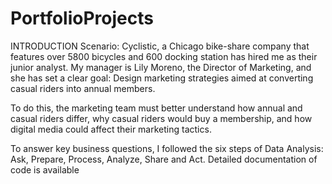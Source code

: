 # PortfolioProjects
INTRODUCTION Scenario: Cyclistic, a Chicago bike-share company that features over 5800 bicycles and 600 docking station has hired me as their junior 
analyst. My manager is Lily Moreno, the Director of Marketing, and she has set a clear goal: Design marketing strategies aimed at converting casual 
riders into annual members. 

To do this, the marketing team must better understand how annual and casual riders differ, why casual riders would buy a membership, 
and how digital media could affect their marketing tactics. 

To answer key business questions, I followed the six steps of Data Analysis: Ask, Prepare, Process, Analyze, Share and Act. 
Detailed documentation of code is available 
